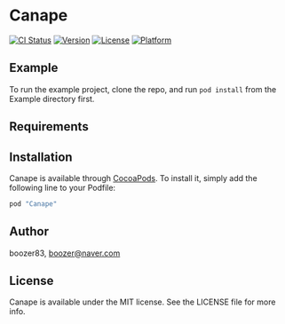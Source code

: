 # Canape

[![CI Status](http://img.shields.io/travis/boozer83/Canape.svg?style=flat)](https://travis-ci.org/boozer83/Canape)
[![Version](https://img.shields.io/cocoapods/v/Canape.svg?style=flat)](http://cocoapods.org/pods/Canape)
[![License](https://img.shields.io/cocoapods/l/Canape.svg?style=flat)](http://cocoapods.org/pods/Canape)
[![Platform](https://img.shields.io/cocoapods/p/Canape.svg?style=flat)](http://cocoapods.org/pods/Canape)

## Example

To run the example project, clone the repo, and run `pod install` from the Example directory first.

## Requirements

## Installation

Canape is available through [CocoaPods](http://cocoapods.org). To install
it, simply add the following line to your Podfile:

```ruby
pod "Canape"
```

## Author

boozer83, boozer@naver.com

## License

Canape is available under the MIT license. See the LICENSE file for more info.
